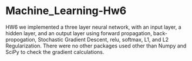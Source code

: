 # Machine_Learning-Hw6
HW6 we implemented a three layer neural network, with an input layer, a hidden layer, and an output layer using forward propagation, back-propogation, Stochastic Gradient Descent, relu, softmax, L1, and L2 Regularization. There were no other packages used other than Numpy and SciPy to check the gradient calculations.
